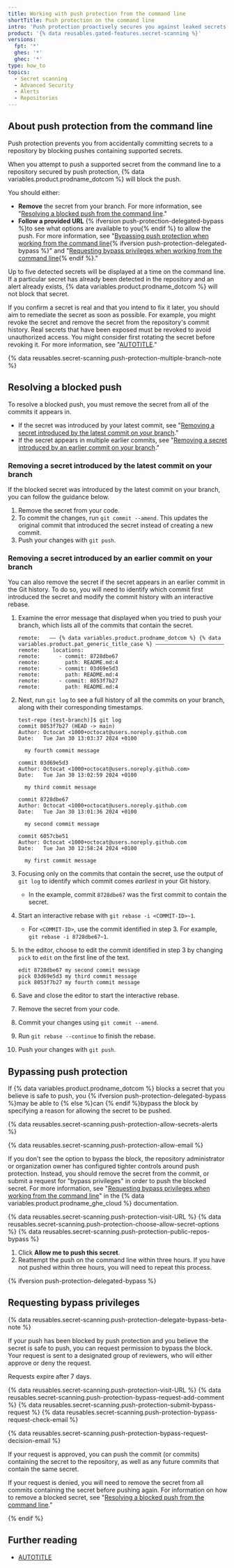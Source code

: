 ```yaml
---
title: Working with push protection from the command line
shortTitle: Push protection on the command line
intro: 'Push protection proactively secures you against leaked secrets in your repositories by blocking pushes containing secrets.'
product: '{% data reusables.gated-features.secret-scanning %}'
versions:
  fpt: '*'
  ghes: '*'
  ghec: '*'
type: how_to
topics:
  - Secret scanning
  - Advanced Security
  - Alerts
  - Repositories
---
```


## About push protection from the command line

Push protection prevents you from accidentally committing secrets to a repository by blocking pushes containing supported secrets.

When you attempt to push a supported secret from the command line to a repository secured by push protection, {% data variables.product.prodname_dotcom %} will block the push.

You should either:

* **Remove** the secret from your branch. For more information, see "[Resolving a blocked push from the command line](#resolving-a-blocked-push-from-the-command-line)."
* **Follow a provided URL** {% ifversion push-protection-delegated-bypass %}to see what options are available to you{% endif %} to allow the push. For more information, see "[Bypassing push protection when working from the command line](#bypassing-push-protection-when-working-from-the-command-line){% ifversion push-protection-delegated-bypass %}" and "[Requesting bypass privileges when working from the command line](#requesting-bypass-privileges-when-working-from-the-command-line){% endif %}."

Up to five detected secrets will be displayed at a time on the command line. If a particular secret has already been detected in the repository and an alert already exists, {% data variables.product.prodname_dotcom %} will not block that secret.

If you confirm a secret is real and that you intend to fix it later, you should aim to remediate the secret as soon as possible. For example, you might revoke the secret and remove the secret from the repository's commit history. Real secrets that have been exposed must be revoked to avoid unauthorized access. You might consider first rotating the secret before revoking it. For more information, see "[AUTOTITLE](/authentication/keeping-your-account-and-data-secure/removing-sensitive-data-from-a-repository)."

{% data reusables.secret-scanning.push-protection-multiple-branch-note %}

## Resolving a blocked push

To resolve a blocked push, you must remove the secret from all of the commits it appears in.
* If the secret was introduced by your latest commit, see "[Removing a secret introduced by the latest commit on your branch](#removing-a-secret-introduced-by-the-latest-commit-on-your-branch)."
* If the secret appears in multiple earlier commits, see "[Removing a secret introduced by an earlier commit on your branch](#removing-a-secret-introduced-by-an-earlier-commit-on-your-branch)."

### Removing a secret introduced by the latest commit on your branch

If the blocked secret was introduced by the latest commit on your branch, you can follow the guidance below.

1. Remove the secret from your code.
1. To commit the changes, run `git commit --amend`. This updates the original commit that introduced the secret instead of creating a new commit.
1. Push your changes with `git push`.

### Removing a secret introduced by an earlier commit on your branch

You can also remove the secret if the secret appears in an earlier commit in the Git history. To do so, you will need to identify which commit first introduced the secret and modify the commit history with an interactive rebase.

1. Examine the error message that displayed when you tried to push your branch, which lists all of the commits that contain the secret.

   ```text
   remote:   —— {% data variables.product.prodname_dotcom %} {% data variables.product.pat_generic_title_case %} ——————————————————————
   remote:    locations:
   remote:      - commit: 8728dbe67
   remote:        path: README.md:4
   remote:      - commit: 03d69e5d3
   remote:        path: README.md:4
   remote:      - commit: 8053f7b27
   remote:        path: README.md:4
   ```

1. Next, run `git log` to see a full history of all the commits on your branch, along with their corresponding timestamps.

   ```text
   test-repo (test-branch)]$ git log
   commit 8053f7b27 (HEAD -> main)
   Author: Octocat <1000+octocat@users.noreply.github.com
   Date:   Tue Jan 30 13:03:37 2024 +0100

     my fourth commit message

   commit 03d69e5d3
   Author: Octocat <1000+octocat@users.noreply.github.com>
   Date:   Tue Jan 30 13:02:59 2024 +0100

     my third commit message

   commit 8728dbe67
   Author: Octocat <1000+octocat@users.noreply.github.com
   Date:   Tue Jan 30 13:01:36 2024 +0100

     my second commit message

   commit 6057cbe51
   Author: Octocat <1000+octocat@users.noreply.github.com
   Date:   Tue Jan 30 12:58:24 2024 +0100

     my first commit message

1. Focusing only on the commits that contain the secret, use the output of `git log` to identify which commit comes _earliest_ in your Git history.
   * In the example, commit `8728dbe67` was the first commit to contain the secret.
1. Start an interactive rebase with `git rebase -i <COMMIT-ID>~1`.
   * For `<COMMIT-ID>`, use the commit identified in step 3. For example, `git rebase -i 8728dbe67~1`.
1. In the editor, choose to edit the commit identified in step 3 by changing `pick` to `edit` on the first line of the text.

   ```text
   edit 8728dbe67 my second commit message
   pick 03d69e5d3 my third commit message
   pick 8053f7b27 my fourth commit message
   ```

1. Save and close the editor to start the interactive rebase.
1. Remove the secret from your code.
1. Commit your changes using `git commit --amend`.
1. Run `git rebase --continue` to finish the rebase.
1. Push your changes with `git push`.

## Bypassing push protection

If {% data variables.product.prodname_dotcom %} blocks a secret that you believe is safe to push, you {% ifversion push-protection-delegated-bypass %}may be able to {% else %}can {% endif %}bypass the block by specifying a reason for allowing the secret to be pushed.

{% data reusables.secret-scanning.push-protection-allow-secrets-alerts %}

{% data reusables.secret-scanning.push-protection-allow-email %}

If you don't see the option to bypass the block, the repository administrator or organization owner has configured tighter controls around push protection. Instead, you should remove the secret from the commit, or submit a request for "bypass privileges" in order to push the blocked secret. For more information, see "[Requesting bypass privileges when working from the command line](/enterprise-cloud@latest/code-security/secret-scanning/working-with-secret-scanning-and-push-protection/working-with-push-protection-from-the-command-line#requesting-bypass-privileges-when-working-from-the-command-line)" in the {% data variables.product.prodname_ghe_cloud %} documentation.

{% data reusables.secret-scanning.push-protection-visit-URL %}
{% data reusables.secret-scanning.push-protection-choose-allow-secret-options %}
{% data reusables.secret-scanning.push-protection-public-repos-bypass %}
1. Click **Allow me to push this secret**.
1. Reattempt the push on the command line within three hours. If you have not pushed within three hours, you will need to repeat this process.

{% ifversion push-protection-delegated-bypass %}

## Requesting bypass privileges

{% data reusables.secret-scanning.push-protection-delegate-bypass-beta-note %}

If your push has been blocked by push protection and you believe the secret is safe to push, you can request permission to bypass the block. Your request is sent to a designated group of reviewers, who will either approve or deny the request.

Requests expire after 7 days.

{% data reusables.secret-scanning.push-protection-visit-URL %}
{% data reusables.secret-scanning.push-protection-bypass-request-add-comment %}
{% data reusables.secret-scanning.push-protection-submit-bypass-request %}
{% data reusables.secret-scanning.push-protection-bypass-request-check-email %}

{% data reusables.secret-scanning.push-protection-bypass-request-decision-email %}

If your request is approved, you can push the commit (or commits) containing the secret to the repository, as well as any future commits that contain the same secret.

If your request is denied, you will need to remove the secret from all commits containing the secret before pushing again. For information on how to remove a blocked secret, see "[Resolving a blocked push from the command line](#resolving-a-blocked-push-from-the-command-line)."

{% endif %}

## Further reading

* [AUTOTITLE](/code-security/secret-scanning/working-with-secret-scanning-and-push-protection/working-with-push-protection-in-the-github-ui)
